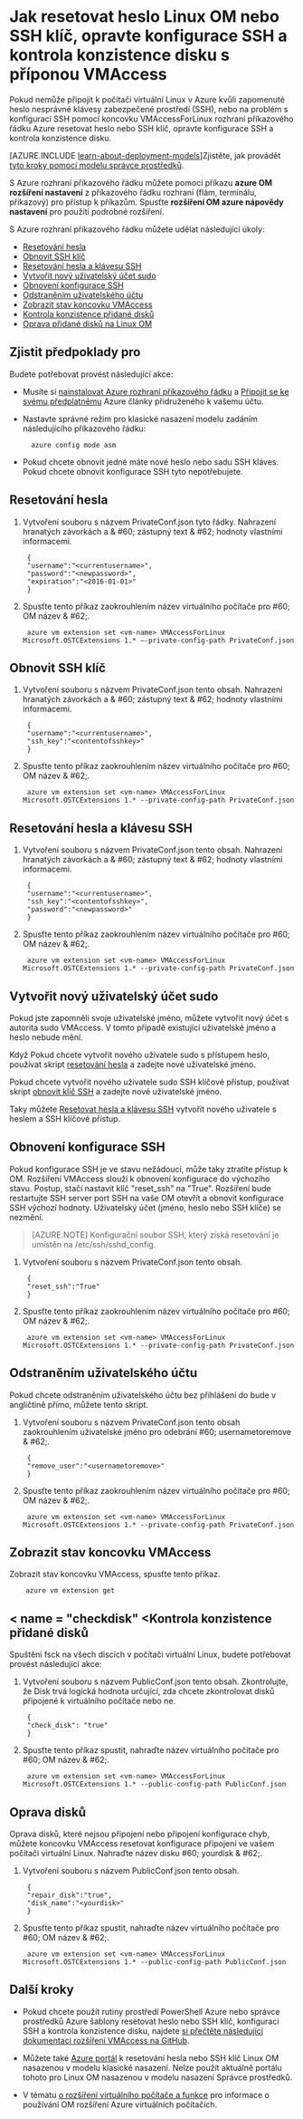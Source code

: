 <properties
        pageTitle="Obnovení hesla Linux OM a SSH klíč z rozhraní příkazového řádku | Microsoft Azure"
        description="Jak používat rozšíření VMAccess z Azure rozhraní příkazového řádku (rozhraní příkazového řádku) resetovat heslo Linux OM nebo SSH klíč, opravte konfigurace SSH a kontrola konzistence disku"
        services="virtual-machines-linux"
        documentationCenter=""
        authors="cynthn"
        manager="timlt"
        editor=""
        tags="azure-service-management"/>

<tags
        ms.service="virtual-machines-linux"
        ms.workload="infrastructure-services"
        ms.tgt_pltfrm="vm-linux"
        ms.devlang="na"
        ms.topic="article"
        ms.date="06/14/2016"
        ms.author="cynthn"/>

# <a name="how-to-reset-a-linux-vm-password-or-ssh-key-fix-the-ssh-configuration-and-check-disk-consistency-using-the-vmaccess-extension"></a>Jak resetovat heslo Linux OM nebo SSH klíč, opravte konfigurace SSH a kontrola konzistence disku s příponou VMAccess


Pokud nemůže připojit k počítači virtuální Linux v Azure kvůli zapomenuté heslo nesprávné klávesy zabezpečené prostředí (SSH), nebo na problém s konfigurací SSH pomocí koncovku VMAccessForLinux rozhraní příkazového řádku Azure resetovat heslo nebo SSH klíč, opravte konfigurace SSH a kontrola konzistence disku. 

[AZURE.INCLUDE [learn-about-deployment-models](../../includes/learn-about-deployment-models-classic-include.md)]Zjistěte, jak provádět [tyto kroky pomocí modelu správce prostředků](https://github.com/Azure/azure-linux-extensions/tree/master/VMAccess).

S Azure rozhraní příkazového řádku můžete pomocí příkazu **azure OM rozšíření nastavení** z příkazového řádku rozhraní (flám, terminálu, příkazový) pro přístup k příkazům. Spusťte **rozšíření OM azure nápovědy nastavení** pro použití podrobné rozšíření.

S Azure rozhraní příkazového řádku můžete udělat následující úkoly:

+ [Resetování hesla](#pwresetcli)
+ [Obnovit SSH klíč](#sshkeyresetcli)
+ [Resetování hesla a klávesu SSH](#resetbothcli)
+ [Vytvořit nový uživatelský účet sudo](#createnewsudocli)
+ [Obnovení konfigurace SSH](#sshconfigresetcli)
+ [Odstraněním uživatelského účtu](#deletecli)
+ [Zobrazit stav koncovku VMAccess](#statuscli)
+ [Kontrola konzistence přidané disků](#checkdisk)
+ [Oprava přidané disků na Linux OM](#repairdisk)


## <a name="prerequisites"></a>Zjistit předpoklady pro

Budete potřebovat provést následující akce:

- Musíte si [nainstalovat Azure rozhraní příkazového řádku](../xplat-cli-install.md) a [Připojit se ke svému předplatnému](../xplat-cli-connect.md) Azure články přidruženého k vašemu účtu.
- Nastavte správné režim pro klasické nasazení modelu zadáním následujícího příkazového řádku:
        
        azure config mode asm
        
- Pokud chcete obnovit jedné máte nové heslo nebo sadu SSH kláves. Pokud chcete obnovit konfigurace SSH tyto nepotřebujete.


## <a name="pwresetcli"></a>Resetování hesla

1. Vytvoření souboru s názvem PrivateConf.json tyto řádky. Nahrazení hranatých závorkách a & #60; zástupný text & #62; hodnoty vlastními informacemi.

        {
        "username":"<currentusername>",
        "password":"<newpassword>",
        "expiration":"<2016-01-01>"
        }

2. Spusťte tento příkaz zaokrouhlením název virtuálního počítače pro #60; OM název & #62;.

        azure vm extension set <vm-name> VMAccessForLinux Microsoft.OSTCExtensions 1.* –-private-config-path PrivateConf.json

## <a name="sshkeyresetcli"></a>Obnovit SSH klíč

1. Vytvoření souboru s názvem PrivateConf.json tento obsah. Nahrazení hranatých závorkách a & #60; zástupný text & #62; hodnoty vlastními informacemi.

        {
        "username":"<currentusername>",
        "ssh_key":"<contentofsshkey>"
        }

2. Spusťte tento příkaz zaokrouhlením název virtuálního počítače pro #60; OM název & #62;.

        azure vm extension set <vm-name> VMAccessForLinux Microsoft.OSTCExtensions 1.* --private-config-path PrivateConf.json

## <a name="resetbothcli"></a>Resetování hesla a klávesu SSH

1. Vytvoření souboru s názvem PrivateConf.json tento obsah. Nahrazení hranatých závorkách a & #60; zástupný text & #62; hodnoty vlastními informacemi.

        {
        "username":"<currentusername>",
        "ssh_key":"<contentofsshkey>",
        "password":"<newpassword>"
        }

2. Spusťte tento příkaz zaokrouhlením název virtuálního počítače pro #60; OM název & #62;.

        azure vm extension set <vm-name> VMAccessForLinux Microsoft.OSTCExtensions 1.* --private-config-path PrivateConf.json

## <a name="createnewsudocli"></a>Vytvořit nový uživatelský účet sudo

Pokud jste zapomněli svoje uživatelské jméno, můžete vytvořit nový účet s autorita sudo VMAccess. V tomto případě existující uživatelské jméno a heslo nebude mění.

Když Pokud chcete vytvořit nového uživatele sudo s přístupem heslo, používat skript [resetování hesla](#pwresetcli) a zadejte nové uživatelské jméno.

Pokud chcete vytvořit nového uživatele sudo SSH klíčové přístup, používat skript [obnovit klíč SSH](#sshkeyresetcli) a zadejte nové uživatelské jméno.

Taky můžete [Resetovat hesla a klávesu SSH](#resetbothcli) vytvořit nového uživatele s heslem a SSH klíčové přístup.

## <a name="sshconfigresetcli"></a>Obnovení konfigurace SSH

Pokud konfigurace SSH je ve stavu nežádoucí, může taky ztratíte přístup k OM. Rozšíření VMAccess slouží k obnovení konfigurace do výchozího stavu. Postup, stačí nastavit klíč "reset_ssh" na "True". Rozšíření bude restartujte SSH server port SSH na vaše OM otevřít a obnovit konfigurace SSH výchozí hodnoty. Uživatelský účet (jméno, heslo nebo SSH klíče) se nezmění.

> [AZURE.NOTE] Konfigurační soubor SSH, který získá resetování je umístěn na /etc/ssh/sshd_config.

1. Vytvoření souboru s názvem PrivateConf.json tento obsah.

        {
        "reset_ssh":"True"
        }

2. Spusťte tento příkaz zaokrouhlením název virtuálního počítače pro #60; OM název & #62;. 

        azure vm extension set <vm-name> VMAccessForLinux Microsoft.OSTCExtensions 1.* --private-config-path PrivateConf.json

## <a name="deletecli"></a>Odstraněním uživatelského účtu

Pokud chcete odstraněním uživatelského účtu bez přihlášení do bude v angličtině přímo, můžete tento skript.

1. Vytvoření souboru s názvem PrivateConf.json tento obsah zaokrouhlením uživatelské jméno pro odebrání #60; usernametoremove & #62;. 

        {
        "remove_user":"<usernametoremove>"
        }

2. Spusťte tento příkaz zaokrouhlením název virtuálního počítače pro #60; OM název & #62;. 

        azure vm extension set <vm-name> VMAccessForLinux Microsoft.OSTCExtensions 1.* --private-config-path PrivateConf.json

## <a name="statuscli"></a>Zobrazit stav koncovku VMAccess

Zobrazit stav koncovku VMAccess, spusťte tento příkaz.

        azure vm extension get

## <a name="a-namecheckdiskacheck-consistency-of-added-disks"></a>< name = "checkdisk" <</a>Kontrola konzistence přidané disků

Spuštění fsck na všech discích v počítači virtuální Linux, budete potřebovat provést následující akce:

1. Vytvoření souboru s názvem PublicConf.json tento obsah. Zkontrolujte, že Disk trvá logická hodnota určující, zda chcete zkontrolovat disků připojené k virtuálního počítače nebo ne. 

        {   
        "check_disk": "true"
        }

2. Spusťte tento příkaz spustit, nahraďte název virtuálního počítače pro #60; OM název & #62;.

        azure vm extension set <vm-name> VMAccessForLinux Microsoft.OSTCExtensions 1.* --public-config-path PublicConf.json 

## <a name='repairdisk'></a>Oprava disků 

Oprava disků, které nejsou připojení nebo připojení konfigurace chyb, můžete koncovku VMAccess resetovat konfigurace připojení ve vašem počítači virtuální Linux. Nahraďte název disku #60; yourdisk & #62;.

1. Vytvoření souboru s názvem PublicConf.json tento obsah. 

        {
        "repair_disk":"true",
        "disk_name":"<yourdisk>"
        }

2. Spusťte tento příkaz spustit, nahraďte název virtuálního počítače pro #60; OM název & #62;.

        azure vm extension set <vm-name> VMAccessForLinux Microsoft.OSTCExtensions 1.* --public-config-path PublicConf.json



## <a name="next-steps"></a>Další kroky

* Pokud chcete použít rutiny prostředí PowerShell Azure nebo správce prostředků Azure šablony resetovat heslo nebo SSH klíč, konfiguraci SSH a kontrola konzistence disku, najdete [si přečtěte následující dokumentaci rozšíření VMAccess na GitHub](https://github.com/Azure/azure-linux-extensions/tree/master/VMAccess). 

* Můžete také [Azure portál](https://portal.azure.com) k resetování hesla nebo SSH klíč Linux OM nasazenou v modelu klasické nasazení. Nelze použít aktuálně portálu tohoto pro Linux OM nasazenou v modelu nasazení Správce prostředků.

* V tématu [o rozšíření virtuálního počítače a funkce](virtual-machines-linux-extensions-features.md) pro informace o používání OM rozšíření Azure virtuálních počítačích.
